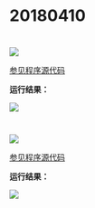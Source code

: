 # 20180410

# 

<img src="http://image.renkaigis.com/keepcoding/2018041001.png">

<a href="https://github.com/renkaigis/KeepCoding/tree/master/2018/04/10" target="_blank">参见程序源代码</a>

**运行结果：**

<img src="http://image.renkaigis.com/keepcoding/2018041002.png">

# 

<img src="http://image.renkaigis.com/keepcoding/2018041003.png">

<a href="https://github.com/renkaigis/KeepCoding/tree/master/2018/04/10" target="_blank">参见程序源代码</a>

**运行结果：**

<img src="http://image.renkaigis.com/keepcoding/2018041004.png">